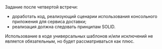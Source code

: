 Задание после четвертой встречи:

- доработать код, реализующий сценарии использования консольного приложения для сервиса доставки;
- реализация должна следовать принципам SOLID.

Использование в коде универсальных шаблонов и/или исключений не является обязательным, но будет рассматриваться как плюс. 
